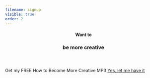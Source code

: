 ```yaml
---
filename: signup
visible: true
order: 2
---
```

<header>
<h4>Want to</h4>
<h3>be more creative</h3>
</header>

Get my FREE How to Become More Creative MP3
<a class="cta" href="/signup/main">Yes, let me have it</a>

